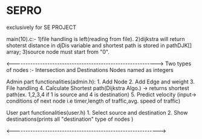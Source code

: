 # SEPRO
exclusively for SE PROJECT

main(10).c:-
  1)file handling is left(reading from file).
  2)dijkstra will return shoterst distance in djDis variable
      and shortest path is stored in pathDJK[] array;
  3)source node must start from "0".
  
  <----------------------------------------------------------->
  Two types of nodes :- Intersection and Destinations
  Nodes named as integers
  
  Admin part functionalities(admin.h):
            1. Add Node
            2. Add Edge and weight
            3. File handling
            4. Calculate Shortest path(Dijkstra Algo.) -> returns shortest path(ex. 1,2,3,4 if 1 is source and 4 is destination)
            5. Predict velocity (input-> conditions of next node i.e timer,length of traffic,avg. speed of traffic)
            
  User part functionalities(user.h)
            1. Select source and destination
            2. Show destinations(prints all "destination" type of nodes )
            
  <------------------------------------------------------------>
                         
